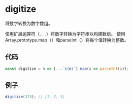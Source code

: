 # digitize

将数字转换为数字数组。

使用扩展运算符（`...`）将数字转换为字符串以构建数组。
使用Array.prototype.map（）和parseInt（）将每个值转换为整数。

## 代码

```js
const digitize = n => [...`${n}`].map(i => parseInt(i));
```

## 例子

```js
digitize(123); // [1, 2, 3]
```

